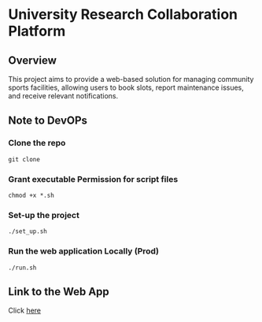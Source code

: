 # University Research Collaboration Platform

## Overview
This project aims to provide a web-based solution for managing community sports facilities, allowing users to book slots, report maintenance
issues, and receive relevant notifications.

## Note to DevOPs

### Clone the repo
``` git clone ```

### Grant executable Permission for script files
```chmod +x *.sh ```

### Set-up the project
``` ./set_up.sh ```

### Run the web application Locally (Prod)

``` ./run.sh ```

## Link to the Web App
Click [here](https://uni-research-collab-fffwfkcnbdd5b9ct.southafricanorth-01.azurewebsites.net/)